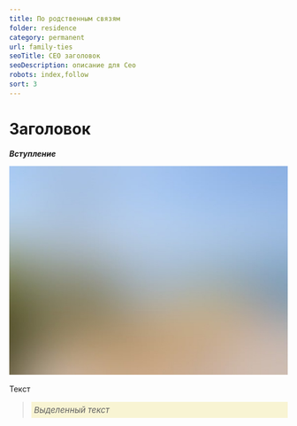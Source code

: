 ```yaml
---
title: По родственным связям
folder: residence
category: permanent
url: family-ties
seoTitle: СЕО заголовок
seoDescription: описание для Сео
robots: index,follow
sort: 3
---
```


# Заголовок

***Вступление***

![внж Мексики по браку](../../../images/pages/default.jpg)

Текст

> *<p style="font-size:15px; background-color:#f8f4d3; padding:5px; text-align: left">Выделенный текст</P>*
